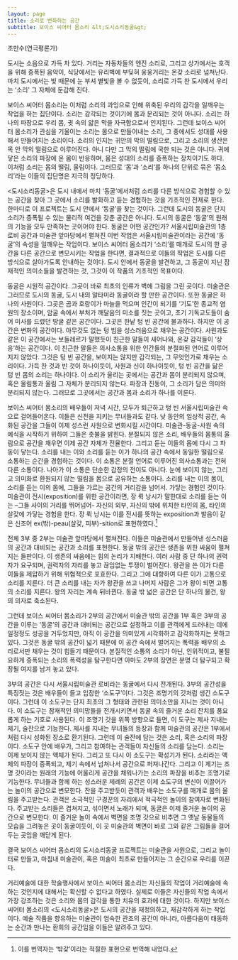 ```yaml
---
layout: page
title: 소리로 변화하는 공간
subtitle: 보이스 씨어터 몸소리 &lt;도시소리동굴&gt;
---
```


조만수(연극평론가)

도시는 소음으로 가득 차 있다. 거리는 자동차들의 엔진 소리로, 그리고 상가에서는 호객을 위해 증폭된 음악이, 식당에서는 유리벽에 부딪혀 웅웅거리는 온갖 소리로 넘쳐난다. 마치 도시에서는 빛 때문에 눈 부셔 별빛을 볼 수 없듯이, 소리로 가득 찬 도시에서 우리는 ‘소리’ 그 자체에 둔감해 진다.

보이스 씨어터 몸소리는 이처럼 소리의 과잉으로 인해 위축된 우리의 감각을 일깨우는 작업을 하는 집단이다. 소리는 감각되는 것이기에 몸과 분리되는 것이 아니다. 소리는 하나의 파장으로 우리 몸, 귓 속의 얇은 막을 자극함으로서 인지된다. 그런데 보이스 씨어터 몸소리가 관심을 기울이는 소리는 몸으로 만들어내는 소리, 그 중에서도 성대를 사용해서 만들어지는 소리이다. 소리의 인지는 귀안의 막의 떨림으로, 그리고 소리의 생산은 목 안 막의 떨림으로 이루어진다. 아니 다만 그 막의 떨림에 국한 되는 것은 아니다. 귀에 닿은 소리의 파장에 온 몸이 반응하며, 몸은 성대의 소리를 증폭하는 장치이기도 하다. 이처럼 소리는 몸의 떨림, 울림이다. 그러므로 ‘몸’과 ‘소리’를 하나의 단위로 묶은 ‘몸소리’라는 이들의 집단명은 지극히 정당하다.


&lt;도시소리동굴&gt;은 도시 내에서 마치 ‘동굴’에서처럼 소리를 다른 방식으로 경험할 수 있는 공간을 찾아 그 곳에서 소리를 발화하고 듣는 경험하는 것을 기초적인 전제로 한다. 한마디로 이 프로젝트는 도시 안에서 ‘동굴’을 찾는 것이다. 그런데 도시의 동굴은 단지 소리가 증폭될 수 있는 물리적 여건을 갖춘 공간은 아니다. 도시의 동굴은 ‘동굴’의 원래의 기능을 모두 만족하는 곳이어야 한다. 동굴은 어떤 공간인가?
서울시립미술관의 1층 로비 공간과 미술관 앞마당에서 펼쳐진 이번 작업은 서울시립미술관이라는 공간에 ‘동굴’의 속성을 일깨우는 작업이다. 보이스 씨어터 몸소리가 ‘소리’를 매개로 도시의 한 공간을 다른 공간으로 변모시키는 작업을 한다면, 결과적으로 이들의 작업은 도시를 다른 방식으로 살아가도록 안내하는 것이다. 도시 안에서 동굴을 발견하고, 그 동굴이 지닌 잠재적인 의미소들을 발견하는 것, 그것이 이 작품의 기초적인 목표이다.


동굴은 시원적 공간이다. 그곳이 바로 최초의 인류가 벽에 그림을 그린 곳이다. 미술관은 그러므로 도시의 동굴, 도시 내의 알타미라 동굴이라 할 만한 공간이다. 또한 동굴은 하나의 사원이다. 그곳은 곰과 호랑이가 마늘을 먹으며 인간이 되기를 ‘기도’한 종교적 염원의 장소이며, 암굴 속에서 부처가 깨달음의 미소를 짓는 곳이고, 초기 기독교도들이 숨어 미사를 드렸던 땅굴 같은 공간이다. 그곳은 한낱 텅 빈 공간에 불과하다. 하지만 이 공간은 변화의 공간이다. 아무것도 없는 텅 빔을 성스러움으로 채우는 공간이다. 사원과도 같은 이 공간에서는 보들레르가 말했듯이 친근한 말들이 새어나와, 온갖 감각들이 ‘상응’하는 공간이다. 이 친근한 말들은 의사소통을 위한 인간들의 분절화된 언어로 이루어지지 않았다. 그것은 텅 빈 공간을, 보이지는 않지만 감각되는, 그 무엇인가로 채우는 소리이다. 가득 찬 것과 빈 것이 하나이듯이, 사원과 신이 하나이듯이, 텅 빈 공간을 닮은 텅 빈 몸의 소리는 하나이다. 이 소리가 울리는 곳에서는 공간과 몸이 분리되지 않으며, 혹은 울림통과 울림 그 자체가 분리되지 않는다. 파장과 진동이, 그 소리가 담은 의미와 분리되지 않는다. 그러므로 그곳에서는 공간과 몸과 소리가 하나를 이룬다.


보이스 씨어터 몸소리의 배우들이 저녁 시간, 모두가 퇴근하고 텅 빈 서울시립미술관 속으로 걸어들어온다. 이들은 신전을 지키는 무녀들과도 같다. 낮 동안의 일상적 공간, 속화된 공간을 그들이 이제 성스런 사원으로 변화시킬 시간이다. 미술관-동굴-사원 속의 예식을 시작하기 위하여 그들은 촛불을 밝힌다.
분절되지 않은 소리, 배우들의 몸통의 울림으로 공간을 채우면 이제 공간 자체가 전율한다. 그리고 듣는 이들의 몸에 다시 그 파동이 닿는다. 소리를 내는 이와 소리를 듣는 이가 하나의 공간 속에서 동일한 떨림으로 소통하는 순간을 경험하는 것이다. 이 소통은 분절 언어로 이루어진 의사소통과는 전혀 다른 소통이다. 나아가 이 소통은 단순한 감정의 전이도 아니다. 눈에 보이지 않는, 그리고 의미화로 환원되지 않는 떨림을 몸으로 공유하는 소통이다. 소리를 내는 이의 몸이, 소리를 듣는 이의 몸에, 그들을 가르는 공간의 거리감을 넘어서. 가닿는 경험인 것이다. 미술관이 전시(exposition)를 위한 공간이라면, 장 뤽 낭시가 말한대로 소리를 듣는 이는 –그들 사이의 거리를 뛰어넘어- 자신의 외부, 자신의 밖에 위치한 타인의 몸, 타인의 살갗에 가닿는 경험을 한다. 장 뤽 낭시는 이를 전시를 뜻하는 exposition과 발음이 같은 신조어 ex(밖)-peau(살갗, 피부)-sition로 표현하였다.[^1]


전체 3부 중 2부는 미술관 앞마당에서 펼쳐진다. 이들은 미술관에서 만들어낸 성스러움의 공간과 대비되는 공간과 소리를 표현한다. 동굴 밖의 공간은 생존을 위한 싸움이 펼쳐지는 들판이다. 이 생존의 싸움에는 힘의 논리가 지배한다. 여러 사람 중 단 하나의 권력자가 요구되며, 권력자의 자리를 놓고 끊임없는 투쟁이 벌어진다. 왕관을 쓴 이가 다른 이들을 제압하기 위해 위협적으로 포효한다. 그리고 그에 대항하여 다른 이가 고통으로 소리를 지른다. 더 큰 소리를 내는 자가 왕관을 쓰고 나머지 사람은 그가 왕이 되면 고통의 소리를 지른다. 왕의 자리는 계속 뒤바뀐다. 동굴 밖 넓은 공간은 단 하나의 물건, 왕의 의자로 축소된다.

그런데 보이스 씨어터 몸소리가 2부의 공간에서 미술관 밖의 공간을 1부 혹은 3부의 공간을 이루는 ‘동굴’의 공간과 대비되는 공간으로 설정하고 이를 관객에게 드러내는 데에 일정정도 성공을 거두었지만, 아직 이 공간을 의미있게 시각화하고 감각화하지는 못하고 있다. 그것은 동굴 밖의 공간이 넓기 때문에 이 공간 속에서 벌어지는 폭력을 배우의 소리로서만 채우는 것이 힘들기 때문이다. 본질적인 소통의 소리가 아닌, 인위적이고, 불필요하게 증폭되는 소리의 폭력성을 탐구한다면 아마도 2부의 장면은 분명 더 탐구되고 확장될 여지를 남겨 놓고 있다.


3부의 공간은 다시 서울시립미술관 로비라는 동굴에서 다시 전개된다. 3부의 공간성을 특징짓는 것은 배우들이 들고 입장한 ‘소도구’이다. 그것은 조명기의 갓처럼 생긴 소도구이다. 그런데 이 소도구는 단지 최초의 그 형태와 관련된 의미소만을 지니는 것이 아니다. 이 소도구는 잠재적인 의미망들을 전개시키면서 동굴 속의 즐거운 소리 잔치를 풍요롭게 하는 기호로 사용된다. 이 조명기 갓을 위쪽 방향으로 들면, 이 도구는 제사 지내는 제기, 술잔으로 기능한다. 제사를 지내는 무녀들의 등장과 함께 미술관의 공간은 1부에서처럼 다시 성화된 장소로 환기된다. 그런데 이 술잔에 담는 것은 소리, 혹은 소리의 파장이다. 소도구 안에 배우가, 그리고 참여하는 관객들이 자신들의 소리를 담는다. 소리는 이제 보이지 않는 액체가 된다. 그리고 또 다시 이 소도구는 확성기가 된다. 소리라는 액체의 파장이 증폭되고, 제기 속에서 넘쳐나서 공간으로 퍼져나간다. 그리고 이 제기는 조명 갓이라는 원래의 기능에 어울리게 공간을 채워나가는 소리의 파장을 비추는 조명기로 기능한다. 무녀들과 함께 하는 성스러운 제례의 공간은 이제 소도구의 변신이 이끌어가는 놀이의 공간으로 변모한다. 잔을 주고받듯이 관객과 배우는 소도구를 매개로 몸의 울림을 주고받는다. 관객은 소극적인 구경꾼의 자리에서 적극적인 놀이의 참여자로 변화된다. 주고받는 소리들은 겹쳐지고, 섞이면서 노래가 되며, 동굴은 이제 즐거운 놀이의 공간으로 변모한다. 이 즐거운 놀이 속에서 벽면을 조명 갓으로 비추면 그 옛날 동물들의 모습을 그려놓은 곳이 동굴이듯이, 이 곳 미술관의 벽면이 바로 그와 같은 그림들을 걸어두는 곳임을 깨닫게 된다.


결국 보이스 씨어터 몸소리의 도시소리동굴 프로젝트는 미술관을 사원으로, 그리고 놀이터로 만들고, 마침내 미술관이, 혹은 미술이 최초로 만들어지는 그 순간으로 우리를 이끈다.


거리예술에 대한 학술행사에서 보이스 씨어터 몸소리는 자신들의 작업이 거리예술에 속하는 것인지에 대해서는 확신할 수 없다고 하였다. 실제로 이들은 자신들의 작업 속에서 가장 강조하는 것은 소리와 몸의 감각을 통한 치유의 효과에 대한 것이다. 하지만 보이스 씨어터 몸소리의 &lt;도시소리동굴&gt;은 도시의 공간을 재정의하고, 재감각하게 하는 작업이다. 예술 작품을 향유하는 미술관이 엄숙한 관조의 공간이 아니라, 아름다움이 태동하는 순간과 만나는 환희의 공간임을 이들은 알려주고 있다.



[^1]: 이를 번역자는 ‘밖갗’이라는 적절한 표현으로 번역해 내었다.
